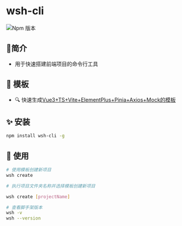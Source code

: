# wsh-cli
![Npm 版本](https://img.shields.io/badge/wsh-cli_0.0.1-pink)
## 📖简介
  - 用于快速搭建前端项目的命令行工具
  
## 🎉 模板
  - 🔍 快速生成[Vue3+TS+Vite+ElementPlus+Pinia+Axios+Mock的模板](https://gitee.com/sohucw/admin-pro.git)
## ✨ 安装
  ```bash
  npm install wsh-cli -g
  ```
## 💎 使用
```bash
# 使用模板创建新项目
wsh create

# 执行项目文件夹名称并选择模板创建新项目

wsh create [projectName]

# 查看脚手架版本
wsh -v
wsh --version
```
